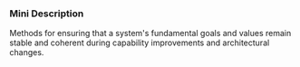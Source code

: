 ### Mini Description

Methods for ensuring that a system's fundamental goals and values remain stable and coherent during capability improvements and architectural changes.
